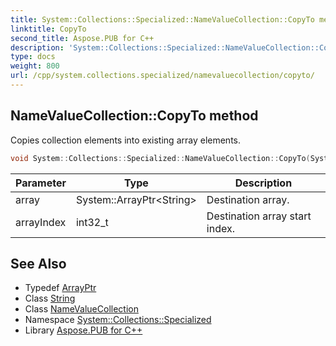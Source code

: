 ```yaml
---
title: System::Collections::Specialized::NameValueCollection::CopyTo method
linktitle: CopyTo
second_title: Aspose.PUB for C++
description: 'System::Collections::Specialized::NameValueCollection::CopyTo method. Copies collection elements into existing array elements in C++.'
type: docs
weight: 800
url: /cpp/system.collections.specialized/namevaluecollection/copyto/
---
```

## NameValueCollection::CopyTo method


Copies collection elements into existing array elements.

```cpp
void System::Collections::Specialized::NameValueCollection::CopyTo(System::ArrayPtr<String> array, int32_t arrayIndex) override
```


| Parameter | Type | Description |
| --- | --- | --- |
| array | System::ArrayPtr\<String\> | Destination array. |
| arrayIndex | int32_t | Destination array start index. |

## See Also

* Typedef [ArrayPtr](../../../system/arrayptr/)
* Class [String](../../../system/string/)
* Class [NameValueCollection](../)
* Namespace [System::Collections::Specialized](../../)
* Library [Aspose.PUB for C++](../../../)
